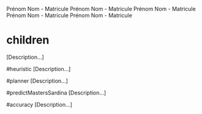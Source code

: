 Prénom Nom - Matricule 
Prénom Nom - Matricule 
Prénom Nom - Matricule 
Prénom Nom - Matricule 
Prénom Nom - Matricule 

# children
[Description...]

#heuristic
[Description...]

#planner
[Description...]

#predictMastersSardina
[Description...]

#accuracy
[Description...]

